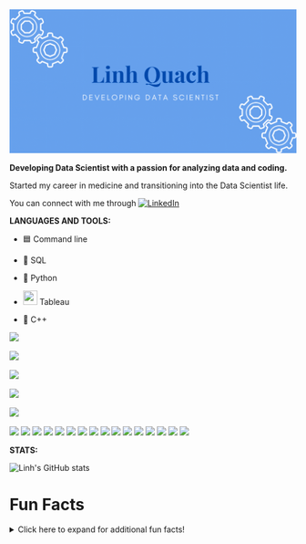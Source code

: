 <img src="https://github.com/LinhQuach13/readme_files/blob/master/main_banner.gif">

**Developing Data Scientist with a passion for analyzing data and coding.**

Started my career in medicine and transitioning into the Data Scientist life.

You can connect with me through [![LinkedIn][1.1]][1]

[1.1]: https://cdn.exclaimer.com/Handbook%20Images/linkedin-icon_square_16x16.png


[1]: https://www.linkedin.com/in/linhq61/



**LANGUAGES AND TOOLS:**

- &#128998; Command line

- &#129374; SQL

- &#128013; Python
- <img src= "https://user-images.githubusercontent.com/80718476/118376589-74883880-b58e-11eb-8742-06e4dcd1e336.png" width= "25" height= "25"> Tableau


- 🌱  C++


![](https://img.shields.io/static/v1?message=Python&logo=python&labelColor=5c5c5c&logoColor=FFFFFF&color=85C1E9&label=%20)

![](https://img.shields.io/static/v1?message=SQL&logo=mysql&labelColor=5c5c5c&color=85C1E9&logoColor=white&label=%20)

![](https://img.shields.io/static/v1?message=Tableau&logo=tableau&labelColor=5c5c5c&color=85C1E9&logoColor=white&label=%20)

![](https://img.shields.io/static/v1?message=Jupyter-Lab/Jupyter-Notebook&logo=#F37626&labelColor=5c5c5c&color=85C1E9&logoColor=white&label=%20)

![](https://img.shields.io/static/v1?message=Pandas&logo=pandas&labelColor=5c5c5c&color=85C1E9&logoColor=white&label=%20&text_color=white)

![](https://img.shields.io/static/v1?message=SciKit-Learn&logo=scikit-learn&labelColor=5c5c5c&color=2f5f98&logoColor=white&label=%20)
![](https://img.shields.io/static/v1?message=SciPy&logo=scipy&labelColor=5c5c5c&color=2f5f98&logoColor=white&label=%20)
![](https://img.shields.io/static/v1?message=NLTK&logo=python&labelColor=5c5c5c&color=2f5f98&logoColor=white&label=%20)
![](https://img.shields.io/static/v1?message=NumPy&logo=numpy&labelColor=5c5c5c&color=2f5f98&logoColor=white&label=%20)
![](https://img.shields.io/static/v1?message=MatPlotLib&logo=python&labelColor=5c5c5c&color=2f5f98&logoColor=white&label=%20)
![](https://img.shields.io/static/v1?message=Seaborn&logo=python&labelColor=5c5c5c&color=2f5f98&logoColor=white&label=%20)
![](https://img.shields.io/static/v1?message=Canva&logo=canva&labelColor=5c5c5c&color=2f5f98&logoColor=white&label=%20)
![](https://img.shields.io/static/v1?message=Markdown&logo=markdown&labelColor=5c5c5c&color=2f5f98&logoColor=white&label=%20)
![](https://img.shields.io/static/v1?message=GitHub&logo=github&labelColor=5c5c5c&color=2f5f98&logoColor=white&label=%20)
![](https://img.shields.io/static/v1?message=JupyterLab&logo=jupyter&labelColor=5c5c5c&color=2f5f98&logoColor=white&label=%20)
![](https://img.shields.io/static/v1?message=DeepNote&logo=deepnote&labelColor=5c5c5c&color=2f5f98&logoColor=white&label=%20)
![](https://img.shields.io/static/v1?message=Trello&logo=trello&labelColor=5c5c5c&color=2f5f98&logoColor=white&label=%20)
![](https://img.shields.io/static/v1?message=Excel&logo=microsoft-excel&labelColor=5c5c5c&color=2f5f98&logoColor=white&label=%20)
![](https://img.shields.io/static/v1?message=Markdown&logo=markdown&labelColor=5c5c5c&color=2f5f98&logoColor=white&label=%20)
![](https://img.shields.io/static/v1?message=VS_Code&logo=visual-studio-code&labelColor=5c5c5c&color=2f5f98&logoColor=white&label=%20)
![](https://img.shields.io/static/v1?message=Slack&logo=slack&labelColor=5c5c5c&color=2f5f98&logoColor=white&label=%20)





**STATS:**
<!---GitHub Stats--->
<!---To hide any specific stats, you can pass a query parameter ?hide= with comma-separated values.
Options: &hide=stars,commits,prs,issues,contribs--->

![Linh's GitHub stats](https://github-readme-stats.vercel.app/api?username=LinhQuach13&show_icons=true&bg_color=85C1E9&title_color=FFFFFF&text_color=FFFFFF&icon_color=1F618D)



# Fun Facts 
<details>
  <summary> Click here to expand for additional fun facts!</summary>
  
  - 😺 Cat Person
  - &#127794; Enjoy Hiking






